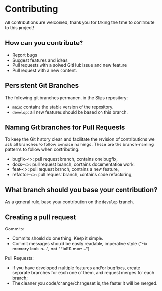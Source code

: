 # Contributing

All contributions are welcomed, thank you for taking the time to contribute to this project! 

## How can you contribute?

* Report bugs
* Suggest features and ideas
* Pull requests with a solved GitHub issue and new feature
* Pull request with a new content.

## Persistent Git Branches

The following git branches permanent in the Slips repository:

- `main`: contains the stable version of the repository. 
- `develop`: all new features should be based on this branch.
   
## Naming Git branches for Pull Requests

To keep the Git history clean and facilitate the revision of contributions we 
ask all branches to follow concise namings. These are the branch-naming patterns
to follow when contributing:

- bugfix-<>:        pull request branch, contains one bugfix,
- docs-<>:          pull request branch, contains documentation work,
- feat-<>:       pull request branch, contains a new feature,
- refactor-<>:      pull request branch, contains code refactoring,

## What branch should you base your contribution?

As a general rule, base your contribution on the `develop` branch.

## Creating a pull request

Commits:
- Commits should do one thing. Keep it simple.
- Commit messages should be easily readable, imperative style ("Fix memory leak in...", not "FixES mem...")

Pull Requests:
- If you have developed multiple features and/or bugfixes, create separate
    branches for each one of them, and request merges for each branch;
- The cleaner you code/change/changeset is, the faster it will be merged.
